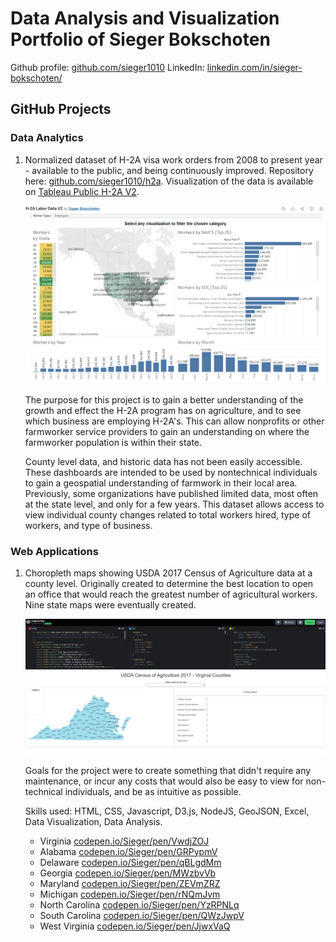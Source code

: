 # Data Analysis and Visualization Portfolio of Sieger Bokschoten
Github profile: [github.com/sieger1010](https://github.com/sieger1010/) 
LinkedIn: [linkedin.com/in/sieger-bokschoten/](https://www.linkedin.com/in/sieger-bokschoten/)

## GitHub Projects
### Data Analytics
1. Normalized dataset of H-2A visa work orders from 2008 to present year - available to the public, and being continuously improved. Repository here: [github.com/sieger1010/h2a](https://github.com/sieger1010/h2a/). Visualization of the data is available on [Tableau Public H-2A V2](https://public.tableau.com/app/profile/sieger.bokschoten/viz/H-2ALaborDataV2/WorkerTypes).

    [![Screenshot of H-2A Tableau Public Dashboard](images/Screenshot2.png)](https://public.tableau.com/app/profile/sieger.bokschoten/viz/H-2ALaborDataV2/WorkerTypes)

    The purpose for this project is to gain a better understanding of the growth and effect the H-2A program has on agriculture, and to see which business are employing H-2A's. This can allow nonprofits or other farmworker service providers to gain an understanding on where the farmworker population is within their state. 
    
    County level data, and historic data has not been easily accessible. These dashboards are intended to be used by nontechnical individuals to gain a geospatial understanding of farmwork in their local area. Previously, some organizations have published limited data, most often at the state level, and only for a few years. This dataset allows access to view individual county changes related to total workers hired, type of workers, and type of business.


### Web Applications
1. Choropleth maps showing USDA 2017 Census of Agriculture data at a county level. Originally created to determine the best location to open an office that would reach the greatest number of agricultural workers. Nine state maps were eventually created.

    [![USDA Census of Agriculture Web App](images/USDA_Census_2017.png)](https://codepen.io/Sieger/pen/VwdjZOJ)

     Goals for the project were to create something that didn't require any maintenance, or incur any costs that would also be easy to view for non-technical individuals, and be as intuitive as possible.

    Skills used: HTML, CSS, Javascript, D3.js, NodeJS, GeoJSON, Excel, Data Visualization, Data Analysis.
    * Virginia [codepen.io/Sieger/pen/VwdjZOJ](https://codepen.io/Sieger/full/VwdjZOJ)
    * Alabama [codepen.io/Sieger/pen/GRPypmV](https://codepen.io/Sieger/full/GRPypmV)
    * Delaware [codepen.io/Sieger/pen/qBLgdMm](https://codepen.io/Sieger/full/qBLgdMm)
    * Georgia [codepen.io/Sieger/pen/MWzbvVb](https://codepen.io/Sieger/full/MWzbvVb)
    * Maryland [codepen.io/Sieger/pen/ZEVmZRZ](https://codepen.io/Sieger/full/ZEVmZRZ)
    * Michigan [codepen.io/Sieger/pen/rNQmJvm](https://codepen.io/Sieger/full/rNQmJvm)
    * North Carolina [codepen.io/Sieger/pen/YzRPNLq](https://codepen.io/Sieger/full/YzRPNLq)
    * South Carolina [codepen.io/Sieger/pen/QWzJwpV](https://codepen.io/Sieger/full/QWzJwpV)
    * West Virginia [codepen.io/Sieger/pen/JjwxVaQ](https://codepen.io/Sieger/full/JjwxVaQ)